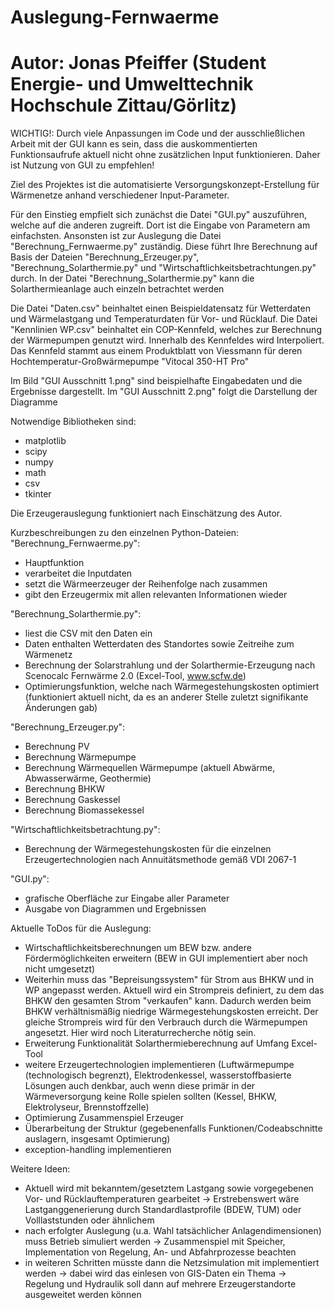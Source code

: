 # Auslegung-Fernwaerme
# Autor: Jonas Pfeiffer (Student Energie- und Umwelttechnik Hochschule Zittau/Görlitz)

WICHTIG!: Durch viele Anpassungen im Code und der ausschließlichen Arbeit mit der GUI kann es sein, dass die auskommentierten Funktionsaufrufe aktuell nicht ohne zusätzlichen Input funktionieren. Daher ist Nutzung von GUI zu empfehlen!

Ziel des Projektes ist die automatisierte Versorgungskonzept-Erstellung für Wärmenetze anhand verschiedener Input-Parameter.

Für den Einstieg empfielt sich zunächst die Datei "GUI.py" auszuführen, welche auf die anderen zugreift. Dort ist die Eingabe von Parametern am einfachsten. 
Ansonsten ist zur Auslegung die Datei "Berechnung_Fernwaerme.py" zuständig. Diese führt Ihre Berechnung auf Basis der Dateien "Berechnung_Erzeuger.py", "Berechnung_Solarthermie.py" und "Wirtschaftlichkeitsbetrachtungen.py" durch. In der Datei "Berechnung_Solarthermie.py" kann die Solarthermieanlage auch einzeln betrachtet werden

Die Datei "Daten.csv" beinhaltet einen Beispieldatensatz für Wetterdaten und Wärmelastgang und Temperaturdaten für Vor- und Rücklauf.
Die Datei "Kennlinien WP.csv" beinhaltet ein COP-Kennfeld, welches zur Berechnung der Wärmepumpen genutzt wird. Innerhalb des Kennfeldes wird Interpoliert. Das Kennfeld stammt aus einem Produktblatt von Viessmann für deren Hochtemperatur-Großwärmepumpe "Vitocal 350-HT Pro"

Im Bild "GUI Ausschnitt 1.png" sind beispielhafte Eingabedaten und die Ergebnisse dargestellt.
Im "GUI Ausschnitt 2.png" folgt die Darstellung der Diagramme

Notwendige Bibliotheken sind:
- matplotlib
- scipy
- numpy
- math
- csv
- tkinter

Die Erzeugerauslegung funktioniert nach Einschätzung des Autor.

Kurzbeschreibungen zu den einzelnen Python-Dateien:
"Berechnung_Fernwaerme.py":
  - Hauptfunktion
  - verarbeitet die Inputdaten
  - setzt die Wärmeerzeuger der Reihenfolge nach zusammen
  - gibt den Erzeugermix mit allen relevanten Informationen wieder

"Berechnung_Solarthermie.py":
  - liest die CSV mit den Daten ein
  - Daten enthalten Wetterdaten des Standortes sowie Zeitreihe zum Wärmenetz
  - Berechnung der Solarstrahlung und der Solarthermie-Erzeugung nach Scenocalc Fernwärme 2.0 (Excel-Tool, www.scfw.de)
  - Optimierungsfunktion, welche nach Wärmegestehungskosten optimiert (funktioniert aktuell nicht, da es an anderer Stelle zuletzt signifikante Änderungen gab)
  
 "Berechnung_Erzeuger.py":
  - Berechnung PV
  - Berechnung Wärmepumpe
  - Berechnung Wärmequellen Wärmepumpe (aktuell Abwärme, Abwasserwärme, Geothermie)
  - Berechnung BHKW
  - Berechnung Gaskessel
  - Berechnung Biomassekessel
 
 "Wirtschaftlichkeitsbetrachtung.py":
 - Berechnung der Wärmegestehungskosten für die einzelnen Erzeugertechnologien nach Annuitätsmethode gemäß VDI 2067-1
 
 "GUI.py":
  - grafische Oberfläche zur Eingabe aller Parameter
  - Ausgabe von Diagrammen und Ergebnissen

Aktuelle ToDos für die Auslegung:
  - Wirtschaftlichkeitsberechnungen um BEW bzw. andere Fördermöglichkeiten erweitern (BEW in GUI implementiert aber noch nicht umgesetzt)
  - Weiterhin muss das "Bepreisungssystem" für Strom aus BHKW und in WP angepasst werden. Aktuell wird ein Strompreis definiert, zu dem das BHKW den gesamten Strom "verkaufen"     kann. Dadurch werden beim BHKW verhältnismäßig niedrige Wärmegestehungskosten erreicht. Der gleiche Strompreis wird für den Verbrauch durch die Wärmepumpen angesetzt. Hier     wird noch Literaturrecherche nötig sein.
  - Erweiterung Funktionalität Solarthermieberechnung auf Umfang Excel-Tool
  - weitere Erzeugertechnologien implementieren (Luftwärmepumpe (technologisch begrenzt), Elektrodenkessel, wasserstoffbasierte Lösungen auch denkbar, auch wenn diese primär       in der Wärmeversorgung keine Rolle spielen sollten (Kessel, BHKW, Elektrolyseur, Brennstoffzelle)
  - Optimierung Zusammenspiel Erzeuger
  - Überarbeitung der Struktur (gegebenenfalls Funktionen/Codeabschnitte auslagern, insgesamt Optimierung)
  - exception-handling implementieren
  
 Weitere Ideen:
  - Aktuell wird mit bekanntem/gesetztem Lastgang sowie vorgegebenen Vor- und Rücklauftemperaturen gearbeitet
    -> Erstrebenswert wäre Lastganggenerierung durch Standardlastprofile (BDEW, TUM) oder Volllaststunden oder ähnlichem
  - nach erfolgter Auslegung (u.a. Wahl tatsächlicher Anlagendimensionen) muss Betrieb simuliert werden
    -> Zusammenspiel mit Speicher, Implementation von Regelung, An- und Abfahrprozesse beachten
  - in weiteren Schritten müsste dann die Netzsimulation mit implementiert werden
    -> dabei wird das einlesen von GIS-Daten ein Thema
    -> Regelung und Hydraulik soll dann auf mehrere Erzeugerstandorte ausgeweitet werden können
